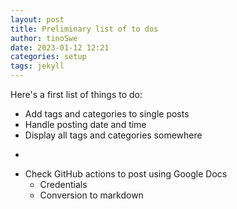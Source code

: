 ```yaml
---
layout: post
title: Preliminary list of to dos
author: tinoSwe
date: 2023-01-12 12:21
categories: setup
tags: jekyll
---
```


Here's a first list of things to do:
- Add tags and categories to single posts
- Handle posting date and time
- Display all tags and categories somewhere
- ~~~Verify posts paths and understand relative paths for urls
- Check GitHub actions to post using Google Docs
  - Credentials
  - Conversion to markdown
